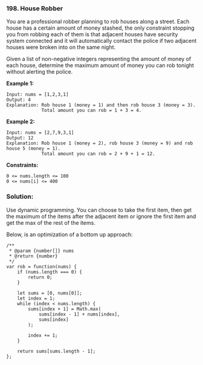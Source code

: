 ### 198. House Robber

You are a professional robber planning to rob houses along a street. Each house has a certain amount of money stashed, the only constraint stopping you from robbing each of them is that adjacent houses have security system connected and it will automatically contact the police if two adjacent houses were broken into on the same night.

Given a list of non-negative integers representing the amount of money of each house, determine the maximum amount of money you can rob tonight without alerting the police.

 

**Example 1:**
```
Input: nums = [1,2,3,1]
Output: 4
Explanation: Rob house 1 (money = 1) and then rob house 3 (money = 3).
             Total amount you can rob = 1 + 3 = 4.
```

**Example 2:**
```
Input: nums = [2,7,9,3,1]
Output: 12
Explanation: Rob house 1 (money = 2), rob house 3 (money = 9) and rob house 5 (money = 1).
             Total amount you can rob = 2 + 9 + 1 = 12.
```

**Constraints:**
```
0 <= nums.length <= 100
0 <= nums[i] <= 400
```

### Solution:

Use dynamic programming. You can choose to take the first item, then get the maximum of the items after the adjacent item or ignore the first item and get the max
of the rest of the items.

Below, is an optimization of a bottom up approach:

```
/**
 * @param {number[]} nums
 * @return {number}
 */
var rob = function(nums) {
    if (nums.length === 0) {
        return 0;
    }
    
    let sums = [0, nums[0]];
    let index = 1;
    while (index < nums.length) {
        sums[index + 1] = Math.max(
            sums[index - 1] + nums[index],
            sums[index]
        );
        
        index += 1;
    }
    
    return sums[sums.length - 1];
};
```
